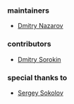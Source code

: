 ### maintainers

* [Dmitry Nazarov](//github.com/nazarov-tech)

### contributors

* [Dmitry Sorokin](//github.com/karech)

### special thanks to

* [Sergey Sokolov](//github.com/teners)